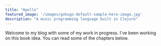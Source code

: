 ```yaml
---
title: "Apollo"
featured_image: '/images/gohugo-default-sample-hero-image.jpg'
description: "A music programming language built in Clojure"
---
```

Welcome to my blog with some of my work in progress. I've been working on this book idea. You can read some of the chapters below.